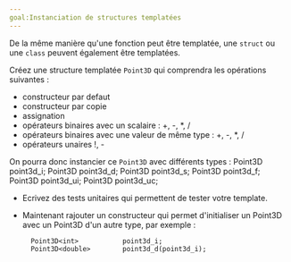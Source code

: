 ```yaml
---
goal:Instanciation de structures templatées
---
```

De la même manière qu'une fonction peut être templatée, une `struct` ou une `class` peuvent également être templatées.

Créez une structure templatée `Point3D` qui comprendra les opérations suivantes :
- constructeur par defaut
- constructeur par copie
- assignation
- opérateurs binaires avec un scalaire : +, -, *, /
- opérateurs binaires avec une valeur de même type : +, -, *, /
- opérateurs unaires !, -

On pourra donc instancier ce `Point3D` avec différents types :
    Point3D<int>           point3d_i;
    Point3D<double>        point3d_d;
    Point3D<short>         point3d_s;
    Point3D<float>         point3d_f;
    Point3D<unsigned>      point3d_ui;
    Point3D<unsigned char> point3d_uc;

- Ecrivez des tests unitaires qui permettent de tester votre template.
- Maintenant rajouter un constructeur qui permet d'initialiser un Point3D avec un Point3D d'un autre type, par exemple :

        Point3D<int>           point3d_i;
        Point3D<double>        point3d_d(point3d_i);

